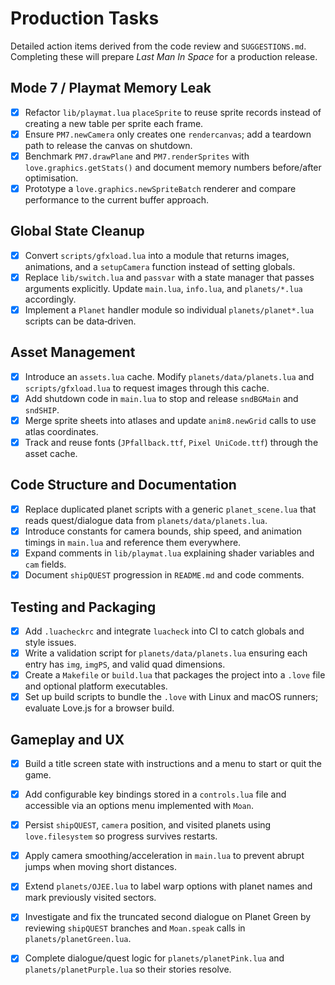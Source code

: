# Production Tasks

Detailed action items derived from the code review and `SUGGESTIONS.md`.  Completing these will prepare *Last Man In Space* for a production release.

## Mode 7 / Playmat Memory Leak
- [x] Refactor `lib/playmat.lua` `placeSprite` to reuse sprite records instead of creating a new table per sprite each frame.
- [x] Ensure `PM7.newCamera` only creates one `rendercanvas`; add a teardown path to release the canvas on shutdown.
- [x] Benchmark `PM7.drawPlane` and `PM7.renderSprites` with `love.graphics.getStats()` and document memory numbers before/after optimisation.
- [x] Prototype a `love.graphics.newSpriteBatch` renderer and compare performance to the current buffer approach.

## Global State Cleanup
- [x] Convert `scripts/gfxload.lua` into a module that returns images, animations, and a `setupCamera` function instead of setting globals.
- [x] Replace `lib/switch.lua` and `passvar` with a state manager that passes arguments explicitly.  Update `main.lua`, `info.lua`, and `planets/*.lua` accordingly.
- [x] Implement a `Planet` handler module so individual `planets/planet*.lua` scripts can be data‑driven.

## Asset Management
- [x] Introduce an `assets.lua` cache.  Modify `planets/data/planets.lua` and `scripts/gfxload.lua` to request images through this cache.
- [x] Add shutdown code in `main.lua` to stop and release `sndBGMain` and `sndSHIP`.
- [x] Merge sprite sheets into atlases and update `anim8.newGrid` calls to use atlas coordinates.
- [x] Track and reuse fonts (`JPfallback.ttf`, `Pixel UniCode.ttf`) through the asset cache.

## Code Structure and Documentation
- [x] Replace duplicated planet scripts with a generic `planet_scene.lua` that reads quest/dialogue data from `planets/data/planets.lua`.
- [x] Introduce constants for camera bounds, ship speed, and animation timings in `main.lua` and reference them everywhere.
- [x] Expand comments in `lib/playmat.lua` explaining shader variables and `cam` fields.
- [x] Document `shipQUEST` progression in `README.md` and code comments.

## Testing and Packaging
- [x] Add `.luacheckrc` and integrate `luacheck` into CI to catch globals and style issues.
- [x] Write a validation script for `planets/data/planets.lua` ensuring each entry has `img`, `imgPS`, and valid quad dimensions.
- [x] Create a `Makefile` or `build.lua` that packages the project into a `.love` file and optional platform executables.
- [x] Set up build scripts to bundle the `.love` with Linux and macOS runners; evaluate Love.js for a browser build.

## Gameplay and UX
- [x] Build a title screen state with instructions and a menu to start or quit the game.
- [x] Add configurable key bindings stored in a `controls.lua` file and accessible via an options menu implemented with `Moan`.
- [x] Persist `shipQUEST`, `camera` position, and visited planets using `love.filesystem` so progress survives restarts.
- [x] Apply camera smoothing/acceleration in `main.lua` to prevent abrupt jumps when moving short distances.
- [x] Extend `planets/OJEE.lua` to label warp options with planet names and mark previously visited sectors.
- [x] Investigate and fix the truncated second dialogue on Planet Green by reviewing `shipQUEST` branches and `Moan.speak` calls in `planets/planetGreen.lua`.
- [x] Complete dialogue/quest logic for `planets/planetPink.lua` and `planets/planetPurple.lua` so their stories resolve.

